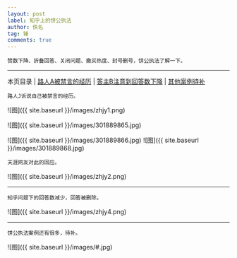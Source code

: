 ```yaml
---
layout: post
label: 知乎上的饼公执法
author: 佚名
tag: 锤
comments: true
---
```


    赞数下降、折叠回答、关闭问题、撤买热度、封号删号，饼公执法了解一下。

---

本页目录 \| [路人A被禁言的经历](#dxjja) \| [答主B注意到回答数下降](#dxjjb) \| [其他案例待补](#dxjjb)


<a name="dxjja"></a>

    路人J诉说自己被禁言的经历。
    

![图]({{ site.baseurl }}/images/zhjy1.png)

![图]({{ site.baseurl }}/images/301889865.jpg)

![图]({{ site.baseurl }}/images/301889866.jpg)
![图]({{ site.baseurl }}/images/301889868.jpg)

    天涯网友对此的回应。

![图]({{ site.baseurl }}/images/zhjy2.png)


---

<a name="dxjjb"></a>


    知乎问题下的回答数减少，回答被删除。

![图]({{ site.baseurl }}/images/zhjy4.png)

---

<a name="dxjjb"></a>

    饼公执法案例还有很多，待补。

![图]({{ site.baseurl }}/images/#.jpg)
